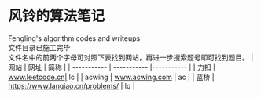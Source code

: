 # 风铃的算法笔记
 Fengling's algorithm codes and writeups\
 文件目录已施工完毕\
 文件名中的前两个字母可对照下表找到网站，再进一步搜索题号即可找到题目。
|   网站      | 网址            | 简称        |
| ----------- | ----------- |----------- |
| 力扣      | www.leetcode.cn|     lc        |
| acwing   | www.acwing.com  |   ac     |
| 蓝桥   | https://www.lanqiao.cn/problems/  |   lq     |
